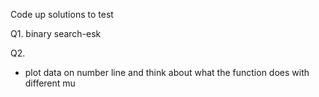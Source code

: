 Code up solutions to test

Q1. binary search-esk

Q2.
- plot data on number line and think about what the function does with different mu